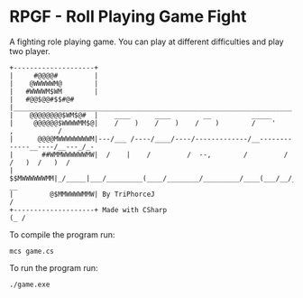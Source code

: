 # RPGF - Roll Playing Game Fight

A fighting role playing game.
You can play at different difficulties and play two player.
```
+--------------------+
|     #@@@@#         |
|    @WWWWWM@        |
|   #WWWWM$WM        |
|   #@@$@@#$$#@#     |_____________________________________________________________________
|    @@@@@@@@$WM$@#  |    ____      ____        __          _____                     
|     @@@@@@$WWWWMM$@|    /    )    /    )    /    )        /    '    ,           /        
|      @@@@MWWWWWWWWM|---/___ /----/____/----/-------------/__-------------__----/__---_/_-
|       ##WMMWWWWWWMW|  /    |    /         /  --,        /         /    /   )  /   )  /  
|         $$MWWWWWWMM|_/_____|___/_________(____/________/_________/____(___/__/___/__(_ __
|         @$MMWWWWMMW| By TriPhorceJ                                       /     
+--------------------+ Made with CSharp                                (_ /
```
To compile the program run:
```
mcs game.cs
```
To run the program run:
```
./game.exe
```
